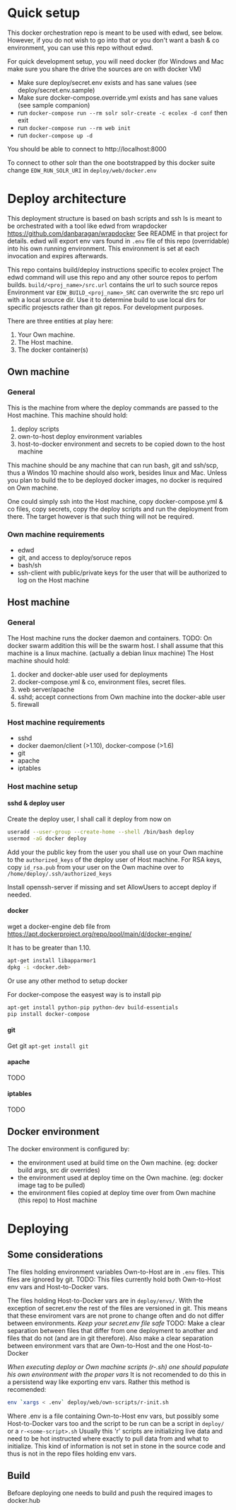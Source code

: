 # Quick setup

This docker orchestration repo is meant to be used with edwd, see below.
However, if you do not wish to go into that or you don't want a bash & co environment,
you can use this repo without edwd.

For quick development setup, you will need docker (for Windows and Mac make sure you share the drive the sources are on with docker VM)

* Make sure deploy/secret.env exists and has sane values (see deploy/secret.env.sample)
* Make sure docker-compose.override.yml exists and has sane values (see sample companion)
* run `docker-compose run --rm solr solr-create -c ecolex -d conf` then exit
* run `docker-compose run --rm web init`
* run `docker-compose up -d`

You should be able to connect to http://localhost:8000

To connect to other solr than the one bootstrapped by this docker suite change `EDW_RUN_SOLR_URI` in `deploy/web/docker.env`


# Deploy architecture

This deployment structure is based on bash scripts and ssh
Is is meant to be orchestrated with a tool like edwd from wrapdocker https://github.com/danbaragan/wrapdocker
See README in that project for details.
edwd will export env vars found in `.env` file of this repo (overridable) into his own running environment. This
environment is set at each invocation and expires afterwards.

This repo contains build/deploy instructions specific to ecolex project
The edwd command will use this repo and any other source repos to perfom builds.
`build/<proj_name>/src.url` contains the url to such source repos
Environment var `EDW_BUILD_<proj_name>_SRC` can overwrite the src repo url with a local srource dir.
Use it to determine build to use local dirs for specific projescts rather than git repos. For development purposes.

There are three entities at play here:
1. Your Own machine.
2. The Host machine.
3. The docker container(s)

## Own machine

### General

This is the machine from where the deploy commands are passed to the Host machine.
This machine should hold:
1. deploy scripts 
2. own-to-host deploy environment variables
3. host-to-docker environment and secrets to be copied down to the host machine

This machine should be any machine that can run bash, git and ssh/scp, thus a Windos 10 machine should also work,
besides linux and Mac. Unless you plan to build the to be deployed docker images, no docker is required on Own machine.

One could simply ssh into the Host machine, copy docker-compose.yml & co files, copy secrets, copy the deploy scripts and run the deployment from
there. The target however is that such thing will not be required.

### Own machine requirements

* edwd
* git, and access to deploy/soruce repos
* bash/sh
* ssh-client with public/private keys for the user that will be authorized to log on the Host machine


## Host machine

### General

The Host machine runs the docker daemon and containers.
TODO: On docker swarm addition this will be the swarm host.
I shall assume that this machine is a linux machine. (actually a debian linux machine)
The Host machine should hold:
1. docker and docker-able user used for deployments
2. docker-compose.yml & co, environment files, secret files.
3. web server/apache
4. sshd; accept connections from Own machine into the docker-able user
5. firewall

### Host machine requirements

* sshd
* docker daemon/client (>1.10), docker-compose (>1.6)
* git
* apache
* iptables

### Host machine setup

#### sshd & deploy user

Create the deploy user, I shall call it deploy from now on

```bash
useradd --user-group --create-home --shell /bin/bash deploy
usermod -aG docker deploy
```
Add your the public key from the user you shall use on your Own machine to the `authorized_keys` of the deploy user of
Host machine. For RSA keys, copy `id_rsa.pub` from your user on the Own machine over to `/home/deploy/.ssh/authorized_keys`

Install openssh-server if missing and set AllowUsers to accept deploy if needed.


#### docker

wget a docker-engine deb file from https://apt.dockerproject.org/repo/pool/main/d/docker-engine/

It has to be greater than 1.10.
```bash
apt-get install libapparmor1
dpkg -i <docker.deb>
```
Or use any other method to setup docker

For docker-compose the easyest way is to install pip
```bash
apt-get install python-pip python-dev build-essentials
pip install docker-compose
```

#### git
Get git
`apt-get install git`

#### apache
TODO

#### iptables
TODO


## Docker environment

The docker environment is configured by:
* the environment used at build time on the Own machine. (eg: docker build args, src dir overrides)
* the environment used at deploy time on the Own machine. (eg: docker image tag to be pulled)
* the environment files copied at deploy time over from Own machine (this repo) to Host machine


# Deploying

## Some considerations

The files holding environment variables Own-to-Host are in `.env` files. This files are ignored by git.
TODO: This files currently hold both Own-to-Host env vars and Host-to-Docker vars.

The files holding Host-to-Docker vars are in `deploy/envs/`. With the exception of secret.env the rest of the files are
versioned in git. This means that these enviroment vars are not prone to change often and do not differ between
environments.
*Keep your secret.env file safe*
TODO: Make a clear separation between files that differ from one deployment to another and files that do not (and are in
git therefore). Also make a clear separation between environment vars that are Own-to-Host and the one Host-to-Docker

*When executing deploy or Own machine scripts (r-<some-name>.sh) one should populate his own environment with the proper
vars*
It is not recomended to do this in a persistend way like exporting env vars.
Rather this method is recomended:
```bash
env `xargs < .env` deploy/web/own-scripts/r-init.sh
```
Where .env is a file containing Own-to-Host env vars, but possibly some Host-to-Docker vars too
and the script to be run can be a script in `deploy/` or a `r-<some-script>.sh`
Usually this 'r' scripts are initializing live data and need to be hot instructed where exactly to pull data from
and what to initialize. This kind of information is not set in stone in the source code and thus is not in the repo
files holding env vars.

## Build

Befoare deploying one needs to build and push the required images to docker.hub
